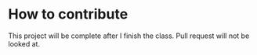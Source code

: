 # How to contribute

This project will be complete after I finish the class. Pull request will not be looked at.